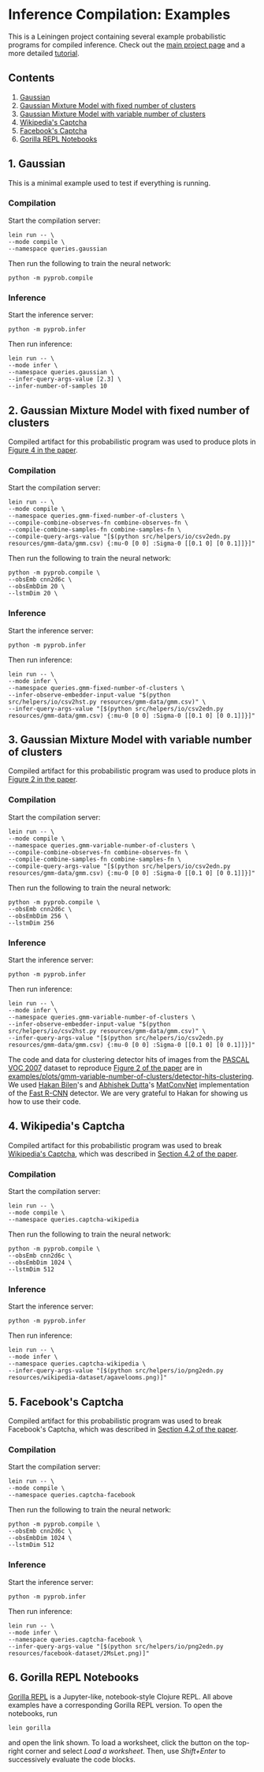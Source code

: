 # Inference Compilation: Examples

This is a Leiningen project containing several example probabilistic programs for compiled inference. Check out the [main project page][project-page-link] and a more detailed [tutorial][tutorial-link].

## Contents
1. [Gaussian](#1-gaussian)
2. [Gaussian Mixture Model with fixed number of clusters](#2-gaussian-mixture-model-with-fixed-number-of-clusters)
3. [Gaussian Mixture Model with variable number of clusters](#3-gaussian-mixture-model-with-variable-number-of-clusters)
4. [Wikipedia's Captcha](#4-wikipedias-captcha)
5. [Facebook's Captcha](#5-facebooks-captcha)
6. [Gorilla REPL Notebooks](#6-gorilla-repl-notebooks)

## 1. Gaussian
This is a minimal example used to test if everything is running.

### Compilation
Start the compilation server:
```
lein run -- \
--mode compile \
--namespace queries.gaussian
```

Then run the following to train the neural network:
```
python -m pyprob.compile
```

### Inference
Start the inference server:
```
python -m pyprob.infer
```

Then run inference:
```
lein run -- \
--mode infer \
--namespace queries.gaussian \
--infer-query-args-value [2.3] \
--infer-number-of-samples 10
```

## 2. Gaussian Mixture Model with fixed number of clusters
Compiled artifact for this probabilistic program was used to produce plots in [Figure 4 in the paper][paper-figure4-link].

### Compilation
Start the compilation server:
```
lein run -- \
--mode compile \
--namespace queries.gmm-fixed-number-of-clusters \
--compile-combine-observes-fn combine-observes-fn \
--compile-combine-samples-fn combine-samples-fn \
--compile-query-args-value "[$(python src/helpers/io/csv2edn.py resources/gmm-data/gmm.csv) {:mu-0 [0 0] :Sigma-0 [[0.1 0] [0 0.1]]}]"
```

Then run the following to train the neural network:
```
python -m pyprob.compile \
--obsEmb cnn2d6c \
--obsEmbDim 20 \
--lstmDim 20 \
```

### Inference
Start the inference server:
```
python -m pyprob.infer
```

Then run inference:
```
lein run -- \
--mode infer \
--namespace queries.gmm-fixed-number-of-clusters \
--infer-observe-embedder-input-value "$(python src/helpers/io/csv2hst.py resources/gmm-data/gmm.csv)" \
--infer-query-args-value "[$(python src/helpers/io/csv2edn.py resources/gmm-data/gmm.csv) {:mu-0 [0 0] :Sigma-0 [[0.1 0] [0 0.1]]}]"
```

## 3. Gaussian Mixture Model with variable number of clusters
Compiled artifact for this probabilistic program was used to produce plots in [Figure 2 in the paper][paper-figure2-link].

### Compilation
Start the compilation server:
```
lein run -- \
--mode compile \
--namespace queries.gmm-variable-number-of-clusters \
--compile-combine-observes-fn combine-observes-fn \
--compile-combine-samples-fn combine-samples-fn \
--compile-query-args-value "[$(python src/helpers/io/csv2edn.py resources/gmm-data/gmm.csv) {:mu-0 [0 0] :Sigma-0 [[0.1 0] [0 0.1]]}]"
```

Then run the following to train the neural network:
```
python -m pyprob.compile \
--obsEmb cnn2d6c \
--obsEmbDim 256 \
--lstmDim 256
```

### Inference
Start the inference server:
```
python -m pyprob.infer
```

Then run inference:
```
lein run -- \
--mode infer \
--namespace queries.gmm-variable-number-of-clusters \
--infer-observe-embedder-input-value "$(python src/helpers/io/csv2hst.py resources/gmm-data/gmm.csv)" \
--infer-query-args-value "[$(python src/helpers/io/csv2edn.py resources/gmm-data/gmm.csv) {:mu-0 [0 0] :Sigma-0 [[0.1 0] [0 0.1]]}]"
```

The code and data for clustering detector hits of images from the [PASCAL VOC 2007][pascal-voc-2007-link] dataset to reproduce [Figure 2 of the paper][paper-figure2-link] are in [examples/plots/gmm-variable-number-of-clusters/detector-hits-clustering][detector-hits-clustering-link]. We used [Hakan Bilen][hakan-bilen-link]'s and [Abhishek Dutta][abishkek-dutta-link]'s [MatConvNet][matconvnet-link] implementation of the [Fast R-CNN][fast-rcnn-link] detector. We are very grateful to Hakan for showing us how to use their code.

## 4. Wikipedia's Captcha
Compiled artifact for this probabilistic program was used to break [Wikipedia's Captcha][wikipedia-captcha-link], which was described in [Section 4.2 of the paper][paper-section4-2-link].

### Compilation
Start the compilation server:
```
lein run -- \
--mode compile \
--namespace queries.captcha-wikipedia
```

Then run the following to train the neural network:
```
python -m pyprob.compile \
--obsEmb cnn2d6c \
--obsEmbDim 1024 \
--lstmDim 512
```

### Inference
Start the inference server:
```
python -m pyprob.infer
```

Then run inference:
```
lein run -- \
--mode infer \
--namespace queries.captcha-wikipedia \
--infer-query-args-value "[$(python src/helpers/io/png2edn.py resources/wikipedia-dataset/agavelooms.png)]"
```

## 5. Facebook's Captcha
Compiled artifact for this probabilistic program was used to break Facebook's Captcha, which was described in [Section 4.2 of the paper][paper-section4-2-link].

### Compilation
Start the compilation server:
```
lein run -- \
--mode compile \
--namespace queries.captcha-facebook
```

Then run the following to train the neural network:
```
python -m pyprob.compile \
--obsEmb cnn2d6c \
--obsEmbDim 1024 \
--lstmDim 512
```

### Inference
Start the inference server:
```
python -m pyprob.infer
```

Then run inference:
```
lein run -- \
--mode infer \
--namespace queries.captcha-facebook \
--infer-query-args-value "[$(python src/helpers/io/png2edn.py resources/facebook-dataset/2MsLet.png)]"
```

## 6. Gorilla REPL Notebooks
[Gorilla REPL][gorilla-repl-link] is a Jupyter-like, notebook-style Clojure REPL. All above examples have a corresponding Gorilla REPL version. To open the notebooks, run
```
lein gorilla
```
and open the link shown. To load a worksheet, click the button on the top-right corner and select *Load a worksheet*. Then, use *Shift+Enter* to successively evaluate the code blocks.

[paper-figure2-link]: https://arxiv.org/pdf/1610.09900v1.pdf#page=3
[torch-csis-repo-link]: https://github.com/tuananhle7/torch-csis
[detector-hits-clustering-link]: https://github.com/tuananhle7/torch-csis/tree/master/examples/plots/gmm-variable-number-of-clusters/detector-hits-clustering
[fast-rcnn-link]: https://arxiv.org/abs/1504.08083
[matconvnet-link]: http://www.vlfeat.org/matconvnet/
[abishkek-dutta-link]: https://abhishekdutta.org/
[hakan-bilen-link]: http://www.robots.ox.ac.uk/~hbilen/
[pascal-voc-2007-link]: http://host.robots.ox.ac.uk:8080/pascal/VOC/voc2007/
[tutorial-link]: https://github.com/tuananhle7/torch-csis/blob/master/TUTORIAL.md
[paper-figure4-link]: https://arxiv.org/pdf/1610.09900v1.pdf#page=7
[gorilla-repl-link]: http://gorilla-repl.org/
[paper-section4-2-link]: https://arxiv.org/pdf/1610.09900v1.pdf#page=7
[wikipedia-captcha-link]: https://en.wikipedia.org/w/index.php?title=Special:CreateAccount
[gmm-fixed-number-of-clusters-artifact-link]: https://robots.ox.ac.uk/~tuananh/compiled-inference-artifacts/gmm-fixed-number-of-clusters-compile-artifact-161012-102419
[gmm-variable-number-of-clusters-artifact-link]: https://robots.ox.ac.uk/~tuananh/compiled-inference-artifacts/gmm-variable-number-of-clusters-compile-artifact-161129-003541
[captcha-wikipedia-artifact-link]: https://robots.ox.ac.uk/~tuananh/compiled-inference-artifacts/captcha-wikipedia-compile-artifact-161130-111531
[captcha-facebook-artifact-link]: https://robots.ox.ac.uk/~tuananh/compiled-inference-artifacts/captcha-facebook-compile-artifact-161208-000053
[project-page-link]: http://tuananhle.co.uk/compiled-inference

